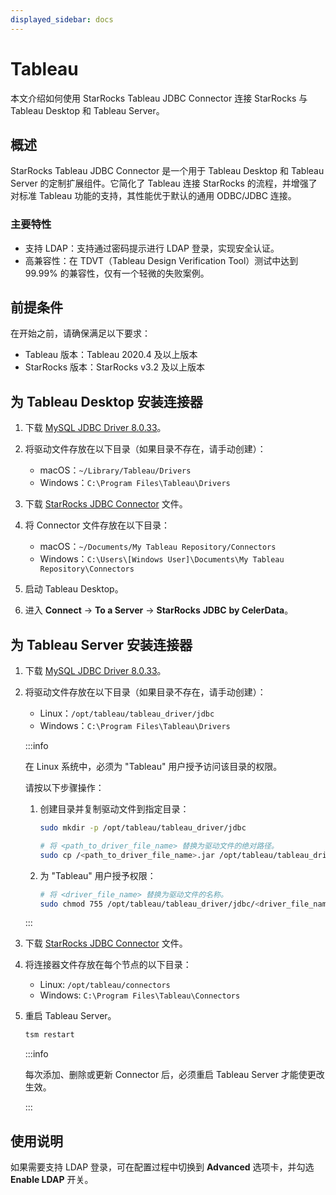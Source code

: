 ```yaml
---
displayed_sidebar: docs
---
```


# Tableau

本文介绍如何使用 StarRocks Tableau JDBC Connector 连接 StarRocks 与 Tableau Desktop 和 Tableau Server。

## 概述

StarRocks Tableau JDBC Connector 是一个用于 Tableau Desktop 和 Tableau Server 的定制扩展组件。它简化了 Tableau 连接 StarRocks 的流程，并增强了对标准 Tableau 功能的支持，其性能优于默认的通用 ODBC/JDBC 连接。

### 主要特性

- 支持 LDAP：支持通过密码提示进行 LDAP 登录，实现安全认证。
- 高兼容性：在 TDVT（Tableau Design Verification Tool）测试中达到 99.99% 的兼容性，仅有一个轻微的失败案例。

## 前提条件

在开始之前，请确保满足以下要求：

- Tableau 版本：Tableau 2020.4 及以上版本
- StarRocks 版本：StarRocks v3.2 及以上版本

## 为 Tableau Desktop 安装连接器

1. 下载 [MySQL JDBC Driver 8.0.33](https://downloads.mysql.com/archives/c-j/)。
2. 将驱动文件存放在以下目录（如果目录不存在，请手动创建）：

   - macOS：`~/Library/Tableau/Drivers`
   - Windows：`C:\Program Files\Tableau\Drivers`

3. 下载 [StarRocks JDBC Connector](https://releases.starrocks.io/resources/starrocks_jdbc-v1.2.0_signed.taco) 文件。
4. 将 Connector 文件存放在以下目录：

   - macOS：`~/Documents/My Tableau Repository/Connectors`
   - Windows：`C:\Users\[Windows User]\Documents\My Tableau Repository\Connectors`

5. 启动 Tableau Desktop。
6. 进入 **Connect** -> **To a Server** -> **StarRocks** **JDBC** **by CelerData**。

## 为 Tableau Server 安装连接器

1. 下载 [MySQL JDBC Driver 8.0.33](https://downloads.mysql.com/archives/c-j/)。
2. 将驱动文件存放在以下目录（如果目录不存在，请手动创建）：

   - Linux：`/opt/tableau/tableau_driver/jdbc`
   - Windows：`C:\Program Files\Tableau\Drivers`

   :::info

   在 Linux 系统中，必须为 "Tableau" 用户授予访问该目录的权限。

   请按以下步骤操作：

   1. 创建目录并复制驱动文件到指定目录：

      ```Bash
      sudo mkdir -p /opt/tableau/tableau_driver/jdbc

      # 将 <path_to_driver_file_name> 替换为驱动文件的绝对路径。
      sudo cp /<path_to_driver_file_name>.jar /opt/tableau/tableau_driver/jdbc
      ```

   2. 为 "Tableau" 用户授予权限：

      ```Bash
      # 将 <driver_file_name> 替换为驱动文件的名称。
      sudo chmod 755 /opt/tableau/tableau_driver/jdbc/<driver_file_name>.jar
      ```

   :::

3. 下载 [StarRocks JDBC Connector](https://exchange.tableau.com/products/1079) 文件。
4. 将连接器文件存放在每个节点的以下目录：

   - Linux: `/opt/tableau/connectors`
   - Windows: `C:\Program Files\Tableau\Connectors`

5. 重启 Tableau Server。

   ```Bash
   tsm restart
   ```

   :::info

   每次添加、删除或更新 Connector 后，必须重启 Tableau Server 才能使更改生效。

   :::

## 使用说明

如果需要支持 LDAP 登录，可在配置过程中切换到 **Advanced** 选项卡，并勾选 **Enable LDAP** 开关。

